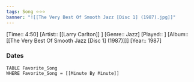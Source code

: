 ```yaml
---
tags: Song ⭐⭐⭐ 
banner: "![[The Very Best Of Smooth Jazz [Disc 1] (1987).jpg]]"
---
```

[Time:: 4:50]
[Artist:: [[Larry Carlton]] ]
[Genre:: Jazz]
[Played:: ]
[Album:: [[The Very Best Of Smooth Jazz [Disc 1] (1987)]]]
[Year:: 1987]
### Dates
````dataview
TABLE Favorite_Song
WHERE Favorite_Song = [[Minute By Minute]]
````